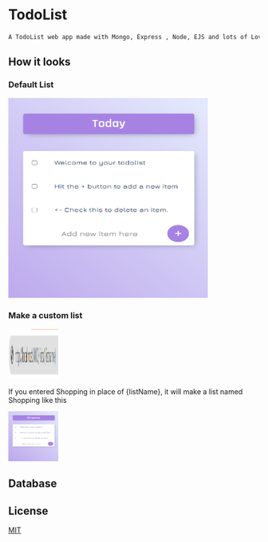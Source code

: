 # TodoList

```bash
A TodoList web app made with Mongo, Express , Node, EJS and lots of Love
```

## How it looks

### Default List
<img src="https://github.com/VpsOP/todo-list/blob/master/assets/images/todolist-default.png?raw=true" width="400" height="400">

### Make a custom list

<img src="https://github.com/VpsOP/todo-list/blob/master/assets/images/todolist-customname.png?raw=true" width="100" height="100">


If you entered Shopping in place of {listName}, it will make a list named Shopping like this  

<img src="https://github.com/VpsOP/todo-list/blob/master/assets/images/todolist-shopping.png?raw=true" width="100" height="100">

## Database


## License
[MIT](https://choosealicense.com/licenses/mit/)
